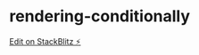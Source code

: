# rendering-conditionally

[Edit on StackBlitz ⚡️](https://stackblitz.com/edit/rendering-conditionally)